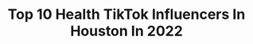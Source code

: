 ---
title: Top 10 Health TikTok Influencers In Houston In 2022
description: >-
  Find top health TikTok influencers in Houston in 2022. Most popular hashtags: #fyp #foryoupage #foryou #houston.
platform: TikTok
hits: 23
text_top: Analyze the best TikTok influencers on inBeat.
text_bottom: Our platform holds 23 TikTok influencers like this in Houston, United States for you to collaborate.
profiles:
  - username: "samminadine"
    fullname: >-
      sammi
    bio: >-
      🌻 mental health + art 🌻 youtuber // she/her houston, tx
    location: "United States"
    followers: 167200
    engagement: 2102
    commentsToLikes: 0.022888
    id: ck83k0aqa8b9l0j78decrpruc
    verified: true
    hashtags: "#hurricanelaura, #texas, #greenscreen, #artistcheck"
  - username: "sirmrsenior"
    fullname: >-
      Prof. Sir & Ditto
    bio: >-
      PO Box 580368, Houston, TX 77058 🧊Follow to join the SNOM GANG 🔥
    location: "United States"
    followers: 202500
    engagement: 2376
    commentsToLikes: 0.028324
    id: ck8keyx3wbs7z0j785oxqgfd2
    verified: false
    hashtags: "#skit, #wholesome, #foryou, #truth"
  - username: "_.gabby.p_"
    fullname: >-
      Gabby 
    bio: >-
      mental health advocate 💜 be well & be kind 🌲backwoodbabez🌻
    location: "United States"
    followers: 27600
    engagement: 1635
    commentsToLikes: 0.043502
    id: ckc8wa5rljm9g0j23247jauej
    verified: false
    hashtags: "#foryoupage, #featureme, #love, #foryou"
  - username: "thevonandmommyshow"
    fullname: >-
      iamnitaab
    bio: >-
      Mental Health Awareness and spreading love is our thing! BLM✊🏾🖤❤️💚
    location: "United States"
    followers: 78100
    engagement: 1247
    commentsToLikes: 0.043375
    id: ckb9l7f9zdk7b0j2343p6zq3s
    verified: false
    hashtags: "#explorepage, #blktiktok, #explore, #duet"
  - username: "lorenazurc"
    fullname: >-
      Lovena
    bio: >-
      Latina/ Nurse/ Houston Texas
    location: "United States"
    followers: 2133
    engagement: 738
    commentsToLikes: 0.040267
    id: ck9nie2epgu1r0j78dhvgzwje
    verified: false
    hashtags: "#travel, #fyp, #tiktok, #texas"
  - username: "nateabbas"
    fullname: >-
      Nathan
    bio: >-
      Check out my twitch streams Follow the gram Mental health was my biggest flaw
    location: "United States"
    followers: 185600
    engagement: 1645
    commentsToLikes: 0.017307
    id: ck8owyn6i034b0j78wbtku6cp
    verified: false
    hashtags: "#fyp, #foryoupage, #cod, #halloween"
  - username: "tiktokbabydoc"
    fullname: >-
      Dr. Shannon M. Clark
    bio: >-
      ObGyn/MFM👩‍⚕️ Women’s Health 🩺 Fertility 🥚 Pregnancy🤰🏽 FOLLOW ME ON IG
    location: "United States"
    followers: 99200
    engagement: 999
    commentsToLikes: 0.034402
    id: ck8z2vgsv6z910j78fc01itkb
    verified: false
    hashtags: "#ask, #askme, #medicalschool, #obgyn"
  - username: "jennahrenee88"
    fullname: >-
      Jennah Przybiski
    bio: >-
      Female Taxidermist/Nurse/Mental Health Advocate ⬇️⬇️
    location: "United States"
    followers: 132500
    engagement: 1242
    commentsToLikes: 0.012120
    id: cka3vg6uyy1mc0i78bbzpou3w
    verified: false
    hashtags: "#nurselife, #foryoupage, #fyp, #nurse"
  - username: "davisonabrantes"
    fullname: >-
      Davison Abrantes
    bio: >-
      ⬆️follow me on here & IG⬆️ Just trying to make you laugh venmo:@davison-abrantes
    location: "United States"
    followers: 43900
    engagement: 2022
    commentsToLikes: 0.033220
    id: ck81t23qwuvky0j78av0e1n3l
    verified: false
    hashtags: "#travel, #fyp, #nba, #life"
  - username: "ark.xo"
    fullname: >-
      AK.
    bio: >-
      🌟Dream Big. 🦾PowHer.Fit. 💙 Boy Mom.
    location: "United States"
    followers: 12200
    engagement: 1289
    commentsToLikes: 0.104652
    id: ck9pmhq9h9hh90j7840y2ycth
    verified: false
    hashtags: "#nike, #bodypositivity, #boyfriend, #home"
---